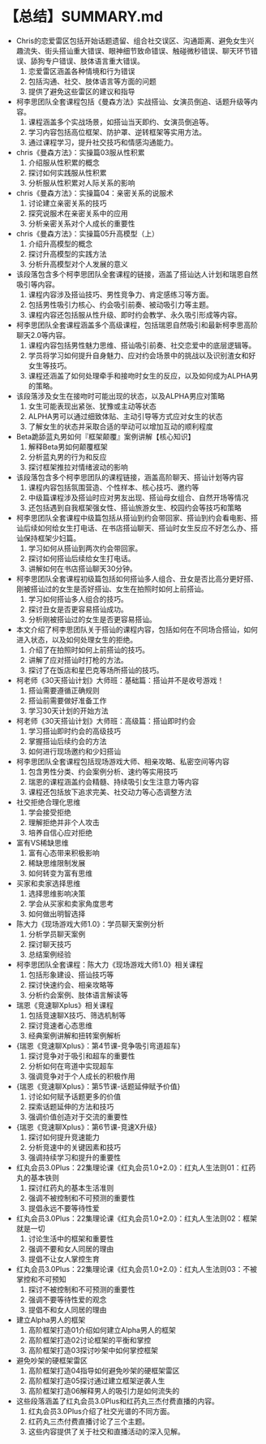 # 【总结】SUMMARY.md

-   Chris的恋爱雷区包括开始话题遗留、组合社交误区、沟通距离、避免女生兴趣流失、街头搭讪重大错误、眼神细节致命错误、触碰微秒错误、聊天环节错误、舔狗专户错误、肢体语言重大错误。
    1.  恋爱雷区涵盖各种情境和行为错误
    2.  包括沟通、社交、肢体语言等方面的问题
    3.  提供了避免这些雷区的建议和指导
-   柯李思团队全套课程包括《曼森方法》实战搭讪、女演员倒追、话题升级等内容。
    1.  课程涵盖多个实战场景，如搭讪当天即约、女演员倒追等。
    2.  学习内容包括高位框架、防护罩、逆转框架等实用方法。
    3.  通过课程学习，提升社交技巧和情感沟通能力。
-   chris《曼森方法》：实操篇03服从性积累
    1.  介绍服从性积累的概念
    2.  探讨如何实践服从性积累
    3.  分析服从性积累对人际关系的影响
-   chris《曼森方法》：实操篇04：亲密关系的说服术
    1.  讨论建立亲密关系的技巧
    2.  探究说服术在亲密关系中的应用
    3.  分析亲密关系对个人成长的重要性
-   chris《曼森方法》：实操篇05升高模型（上）
    1.  介绍升高模型的概念
    2.  探讨升高模型的实践方法
    3.  分析升高模型对个人发展的意义
-   该段落包含多个柯李思团队全套课程的链接，涵盖了搭讪达人计划和瑞恩自然吸引等内容。
    1.  课程内容涉及搭讪技巧、男性竞争力、肯定感练习等方面。
    2.  包括男性吸引力核心、约会吸引前奏、被动吸引力等主题。
    3.  课程内容还包括服从性升级、即时约会教学、永久吸引形成等内容。
-   柯李思团队全套课程涵盖多个高级课程，包括瑞恩自然吸引和最新柯李思高阶聊天2.0等内容。
    1.  课程内容包括男性魅力思维、搭讪吸引前奏、社交恋爱中的底层逻辑等。
    2.  学员将学习如何提升自身魅力、应对约会场景中的挑战以及识别渣女和好女生等技巧。
    3.  课程还涵盖了如何处理牵手和接吻时女生的反应，以及如何成为ALPHA男的策略。
-   该段落涉及女生在接吻时可能出现的状态，以及ALPHA男应对策略
    1.  女生可能表现出紧张、犹豫或主动等状态
    2.  ALPHA男可以通过细致体贴、主动引导等方式应对女生的状态
    3.  了解女生的状态并采取合适的举动可以增加互动的顺利程度
-   Beta跪舔蓝丸男如何『框架颠覆』案例讲解【核心知识】
    1.  解释Beta男如何颠覆框架
    2.  分析蓝丸男的行为和反应
    3.  探讨框架推拉对情绪波动的影响
-   该段落包含多个柯李思团队的课程链接，涵盖高阶聊天、搭讪计划等内容
    1.  课程内容包括氛围营造、个性样本、核心技巧、邀约等
    2.  中级篇课程涉及搭讪时应对男友出现、搭讪母女组合、自然开场等情况
    3.  还包括遇到自我框架强女性、搭讪旅游女生、校园约会等技巧和策略
-   柯李思团队全套课程中级篇包括从搭讪到约会带回家、搭讪到约会看电影、搭讪后续如何给女生打电话、在书店搭讪聊天、搭讪时女生反应不好怎么办、搭讪保持框架少妇篇。
    1.  学习如何从搭讪到两次约会带回家。
    2.  探讨如何搭讪后续给女生打电话。
    3.  讲解如何在书店搭讪聊天30分钟。
-   柯李思团队全套课程初级篇包括如何搭讪多人组合、丑女是否比高分更好搭、刚被搭讪过的女生是否好搭讪、女生在拍照时如何上前搭讪。
    1.  学习如何搭讪多人组合的技巧。
    2.  探讨丑女是否更容易搭讪成功。
    3.  分析刚被搭讪过的女生是否更容易搭讪。
-   本文介绍了柯李思团队关于搭讪的课程内容，包括如何在不同场合搭讪，如何进入状态，以及如何处理女生的拒绝。
    1.  介绍了在拍照时如何上前搭讪的技巧。
    2.  讲解了应对搭讪时打枪的方法。
    3.  探讨了在饭店和星巴克等场所搭讪的技巧。
-   柯老师《30天搭讪计划》大师班：基础篇：搭讪并不是收号游戏！
    1.  搭讪需要遵循正确规则
    2.  搭讪前需要做好准备工作
    3.  学习30天计划的开始方法
-   柯老师《30天搭讪计划》大师班：高级篇：搭讪即时约会
    1.  学习搭讪即时约会的高级技巧
    2.  掌握搭讪后续约会的方法
    3.  如何进行现场邀约和少妇搭讪
-   柯李思团队全套课程包括现场游戏大师、相亲攻略、私密空间等内容
    1.  包含男性分类、约会案例分析、速约等实用技巧
    2.  瑞恩的课程涵盖约会精髓、持续吸引女生注意力等内容
    3.  课程还包括放下追求完美、社交动力等心态调整方法
-   社交拒绝合理化思维
    1.  学会接受拒绝
    2.  理解拒绝并非个人攻击
    3.  培养自信心应对拒绝
-   富有VS稀缺思维
    1.  富有心态带来积极影响
    2.  稀缺思维限制发展
    3.  如何转变为富有思维
-   买家和卖家选择思维
    1.  选择思维影响决策
    2.  学会从买家和卖家角度思考
    3.  如何做出明智选择
-   陈大力《现场游戏大师1.0》：学员聊天案例分析
    1.  分析学员聊天案例
    2.  探讨聊天技巧
    3.  总结案例经验
-   柯李思团队全套课程：陈大力《现场游戏大师1.0》相关课程
    1.  包括形象建设、搭讪技巧等
    2.  探讨快速约会、相亲攻略等
    3.  分析约会案例、肢体语言解读等
-   瑞恩《竞速聊Xplus》相关课程
    1.  包括竞速聊X技巧、筛选机制等
    2.  探讨竞速者心态思维
    3.  经典案例讲解和扭转案例解析
-   {瑞恩《竞速聊Xplus》：第4节课-竞争吸引弯道超车}
    1.  探讨竞争对于吸引和超车的重要性
    2.  分析如何在弯道中实现超车
    3.  强调竞争对于个人成长的积极作用
-   {瑞恩《竞速聊Xplus》：第5节课-话题延伸赋予价值}
    1.  讨论如何赋予话题更多的价值
    2.  探索话题延伸的方法和技巧
    3.  强调价值创造对于交流的重要性
-   {瑞恩《竞速聊Xplus》：第6节课-竞速X升级}
    1.  探讨如何提升竞速能力
    2.  分析竞速中的关键因素和技巧
    3.  强调持续学习和提升的重要性
-   红丸会员3.0Plus：22集理论课《红丸会员1.0+2.0》：红丸人生法则01：红药丸的基本铁则
    1.  探讨红药丸的基本生活准则
    2.  强调不被控制和不可预测的重要性
    3.  提倡永远不要等待性爱
-   红丸会员3.0Plus：22集理论课《红丸会员1.0+2.0》：红丸人生法则02：框架就是一切
    1.  讨论生活中的框架和重要性
    2.  强调不要和女人同居的理由
    3.  提倡不让女人掌控生育
-   红丸会员3.0Plus：22集理论课《红丸会员1.0+2.0》：红丸人生法则03：不被掌控和不可预知
    1.  探讨不被控制和不可预测的重要性
    2.  强调不要等待性爱的观念
    3.  提倡不和女人同居的理由
-   建立Alpha男人的框架
    1.  高阶框架打造01介绍如何建立Alpha男人的框架
    2.  高阶框架打造02讨论框架的平衡和掌控
    3.  高阶框架打造03探讨吵架中如何掌控框架
-   避免吵架的硬框架雷区
    1.  高阶框架打造04指导如何避免吵架的硬框架雷区
    2.  高阶框架打造05探讨通过建立框架逆袭人生
    3.  高阶框架打造06解释男人的吸引力是如何流失的
-   这些段落涵盖了红丸会员3.0Plus和红药丸三杰付费直播的内容。
    1.  红丸会员3.0Plus介绍了社交光谱的不同方面。
    2.  红药丸三杰付费直播讨论了三个主题。
    3.  这些内容提供了关于社交和直播活动的深入见解。